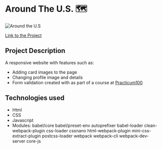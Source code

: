# Around The U.S. 🗺

![Around the U.S](https://drive.google.com/uc?export=view&id=1D-vShPUTUgGRGSA4vIXw5DJDfqmqWaIU)

[Link to the Project](https://sharonjseg.github.io/web_project_4/)

## Project Description

A responsive website with features such as:

- Adding card images to the page
- Changing profile image and details
- Form validation
  created with as part of a course at [Practicum100](https://practicum.yandex.com/web/)

## Technologies used

- Html
- CSS
- Javascript
- Modules:
  babel/core
  babel/preset-env
  autoprefixer
  babel-loader
  clean-webpack-plugin
  css-loader
  cssnano
  html-webpack-plugin
  mini-css-extract-plugin
  postcss-loader
  webpack
  webpack-cli
  webpack-dev-server
  core-js
